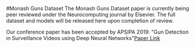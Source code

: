 #Monash Guns Dataset
The Monash Guns Dataset paper is currently being peer reviewed under the Neurocomputing journal by Elsevier. 
The full dataset and models will be released here upon completion of review.

Our conference paper has been accepted by APSIPA 2019: "Gun Detection in Surveillance Videos using Deep Neural Networks"[Paper Link](https://marcuslimjunyi.github.io/papers/Gun%20Detection%20in%20Surveillance%20Videos%20using%20Deep%20Neural%20Networks.pdf)

 

